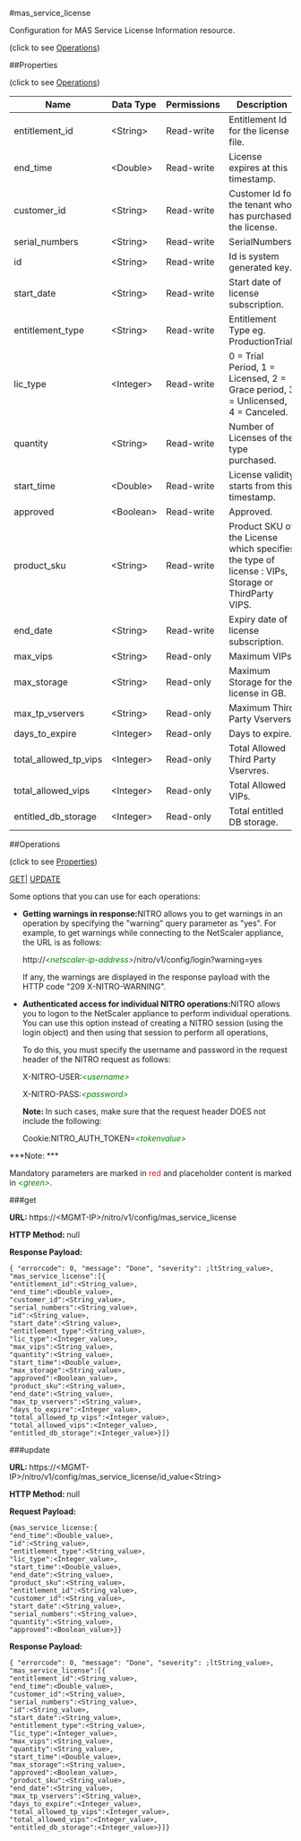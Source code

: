 #mas_service_license



Configuration for MAS Service License Information resource.

<span>(click to see [Operations](#operations))</span>



##Properties 

<span>(click to see [Operations](#operations))</span>





<table><thead><tr><th>Name</th><th>Data Type</th><th>Permissions</th><th>Description</th></tr></thead><tbody><tr><td>entitlement_id</td><td>&lt;String></td><td>Read-write</td><td>Entitlement Id for the license file.</td></tr><tr><td>end_time</td><td>&lt;Double></td><td>Read-write</td><td>License expires at this timestamp.</td></tr><tr><td>customer_id</td><td>&lt;String></td><td>Read-write</td><td>Customer Id for the tenant who has purchased the license.</td></tr><tr><td>serial_numbers</td><td>&lt;String></td><td>Read-write</td><td>SerialNumbers.</td></tr><tr><td>id</td><td>&lt;String></td><td>Read-write</td><td>Id is system generated key.</td></tr><tr><td>start_date</td><td>&lt;String></td><td>Read-write</td><td>Start date of license subscription.</td></tr><tr><td>entitlement_type</td><td>&lt;String></td><td>Read-write</td><td>Entitlement Type eg. ProductionTrial.</td></tr><tr><td>lic_type</td><td>&lt;Integer></td><td>Read-write</td><td>0 = Trial Period, 1 = Licensed, 2 = Grace period, 3 = Unlicensed, 4 = Canceled.</td></tr><tr><td>quantity</td><td>&lt;String></td><td>Read-write</td><td>Number of Licenses of the type purchased.</td></tr><tr><td>start_time</td><td>&lt;Double></td><td>Read-write</td><td>License validity starts from this timestamp.</td></tr><tr><td>approved</td><td>&lt;Boolean></td><td>Read-write</td><td>Approved.</td></tr><tr><td>product_sku</td><td>&lt;String></td><td>Read-write</td><td>Product SKU of the License which specifies the type of license : VIPs, Storage or ThirdParty VIPS.</td></tr><tr><td>end_date</td><td>&lt;String></td><td>Read-write</td><td>Expiry date of license subscription.</td></tr><tr><td>max_vips</td><td>&lt;String></td><td>Read-only</td><td>Maximum VIPs.</td></tr><tr><td>max_storage</td><td>&lt;String></td><td>Read-only</td><td>Maximum Storage for the license in GB.</td></tr><tr><td>max_tp_vservers</td><td>&lt;String></td><td>Read-only</td><td>Maximum Third Party Vservers.</td></tr><tr><td>days_to_expire</td><td>&lt;Integer></td><td>Read-only</td><td>Days to expire.</td></tr><tr><td>total_allowed_tp_vips</td><td>&lt;Integer></td><td>Read-only</td><td>Total Allowed Third Party Vservres.</td></tr><tr><td>total_allowed_vips</td><td>&lt;Integer></td><td>Read-only</td><td>Total Allowed VIPs.</td></tr><tr><td>entitled_db_storage</td><td>&lt;Integer></td><td>Read-only</td><td>Total entitled DB storage.</td></tr></tbody></table>

##Operations 

<span>(click to see [Properties](#properties))</span>





[GET](#get)| [UPDATE](#update)





Some options that you can use for each operations:

<ul><li><p><b>Getting warnings in response:</b>NITRO allows you to get warnings in an operation by specifying the "warning" query parameter as "yes". For example, to get warnings while connecting to the NetScaler appliance, the URL is as follows:</p><p>http://<span style="color:green;font-style:italic;">&lt;netscaler-ip-address&gt;</span>/nitro/v1/config/login?warning=yes</p><p>If any, the warnings are displayed in the response payload with the HTTP code "209 X-NITRO-WARNING".</p></li><li><p><b>Authenticated access for individual NITRO operations:</b>NITRO allows you to logon to the NetScaler appliance to perform individual operations. You can use this option instead of creating a NITRO session (using the login object) and then using that session to perform all operations,</p><p>To do this, you must specify the username and password in the request header of the NITRO request as follows:</p><p>X-NITRO-USER:<span style="color:green;font-style:italic;">&lt;username&gt;</span></p><p>X-NITRO-PASS:<span style="color:green;font-style:italic;">&lt;password&gt;</span></p><p><b>Note: </b>In such cases, make sure that the request header DOES not include the following:</p><p>Cookie:NITRO_AUTH_TOKEN=<span style="color:green;font-style:italic;">&lt;tokenvalue&gt;</span></p></li></ul>







***Note: *** 

Mandatory parameters are marked in <span style="color:#FF0000;">red</span> and placeholder content is marked in <span style="color:green;font-style:italic">&lt;green&gt;</span>.



###get







<b>URL: </b>https://&lt;MGMT-IP&gt;/nitro/v1/config/mas_service_license

<b>HTTP Method: </b>null

<b>Response Payload: </b>
```
{ "errorcode": 0, "message": "Done", "severity": ;ltString_value>, "mas_service_license":[{
"entitlement_id":<String_value>,
"end_time":<Double_value>,
"customer_id":<String_value>,
"serial_numbers":<String_value>,
"id":<String_value>,
"start_date":<String_value>,
"entitlement_type":<String_value>,
"lic_type":<Integer_value>,
"max_vips":<String_value>,
"quantity":<String_value>,
"start_time":<Double_value>,
"max_storage":<String_value>,
"approved":<Boolean_value>,
"product_sku":<String_value>,
"end_date":<String_value>,
"max_tp_vservers":<String_value>,
"days_to_expire":<Integer_value>,
"total_allowed_tp_vips":<Integer_value>,
"total_allowed_vips":<Integer_value>,
"entitled_db_storage":<Integer_value>}]}
```







###update







<b>URL: </b>https://&lt;MGMT-IP&gt;/nitro/v1/config/mas_service_license/id_value&lt;String&gt;

<b>HTTP Method: </b>null

<b>Request Payload: </b>
```
{mas_service_license:{
"end_time":<Double_value>,
"id":<String_value>,
"entitlement_type":<String_value>,
"lic_type":<Integer_value>,
"start_time":<Double_value>,
"end_date":<String_value>,
"product_sku":<String_value>,
"entitlement_id":<String_value>,
"customer_id":<String_value>,
"start_date":<String_value>,
"serial_numbers":<String_value>,
"quantity":<String_value>,
"approved":<Boolean_value>}}
```

<b>Response Payload: </b>
```
{ "errorcode": 0, "message": "Done", "severity": ;ltString_value>, "mas_service_license":[{
"entitlement_id":<String_value>,
"end_time":<Double_value>,
"customer_id":<String_value>,
"serial_numbers":<String_value>,
"id":<String_value>,
"start_date":<String_value>,
"entitlement_type":<String_value>,
"lic_type":<Integer_value>,
"max_vips":<String_value>,
"quantity":<String_value>,
"start_time":<Double_value>,
"max_storage":<String_value>,
"approved":<Boolean_value>,
"product_sku":<String_value>,
"end_date":<String_value>,
"max_tp_vservers":<String_value>,
"days_to_expire":<Integer_value>,
"total_allowed_tp_vips":<Integer_value>,
"total_allowed_vips":<Integer_value>,
"entitled_db_storage":<Integer_value>}]}
```







